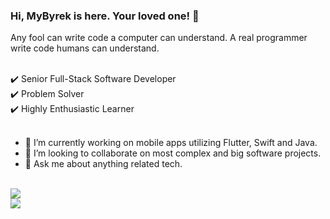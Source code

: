 
### Hi, MyByrek is here. Your loved one! 👋

Any fool can write code a computer can understand. A real programmer write code humans can understand.

<br>
✔️ Senior Full-Stack Software Developer
<br>
✔️ Problem Solver
<br>
✔️ Highly Enthusiastic Learner
<br><br>

- 🔭 I’m currently working on mobile apps utilizing Flutter, Swift and Java.
- 👯 I’m looking to collaborate on most complex and big software projects.
- 💬 Ask me about anything related tech.

<br>
<img src="https://github-readme-stats.vercel.app/api?username=mybyrek&&show_icons=true&include_all_commits=true">
<br>
<img src="https://github-readme-stats.vercel.app/api/top-langs/?username=mybyrek&layout=compact" />
